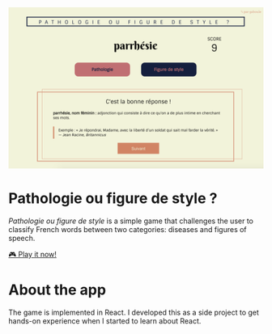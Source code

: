 ![Screenshot of the game](screenshot.png?raw=true "Pathologie ou figure de style ? - Screenshot")

# Pathologie ou figure de style ?
*Pathologie ou figure de style* is a simple game that challenges the user to classify French words between two categories: diseases and figures of speech.

[🎮 Play it now!](https://gabrielledevz.github.io/pathologie-ou-figure-de-style)

# About the app
The game is implemented in React. I developed this as a side project to get hands-on experience when I started to learn about React.
